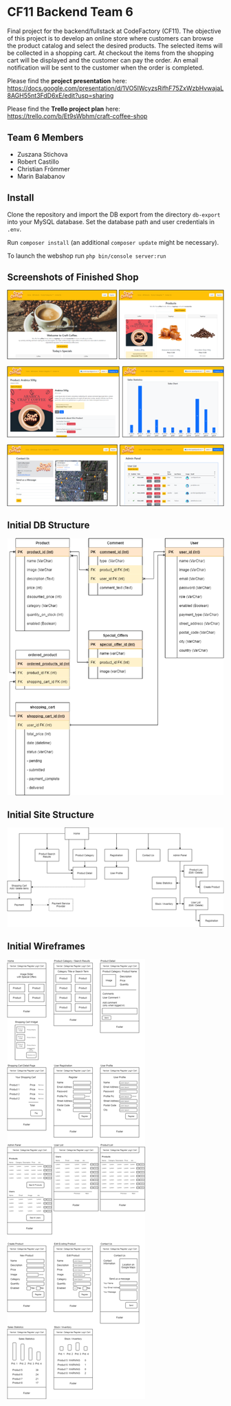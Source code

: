 # CF11 Backend Team 6
Final project for the backend/fullstack at CodeFactory (CF11). The objective of this project is to develop an online store where customers can browse the product catalog and select the desired products. The selected items will be collected in a shopping cart. At checkout the items from the shopping cart will be displayed and the customer can pay the order. An email notification will be sent to the customer when the order is completed.

Please find the __project presentation__ here: https://docs.google.com/presentation/d/1VO5IWcyzsRifhF75ZxWzbHvwajaL8AGH55nt3FdD6xE/edit?usp=sharing

Please find the __Trello project plan__ here: https://trello.com/b/Et9sWbhm/craft-coffee-shop

## Team 6 Members
- Zuszana Stichova
- Robert Castillo
- Christian Frömmer
- Marin Balabanov

## Install
Clone the repository and import the DB export from the directory `db-export` into your MySQL database. Set the database path and user credentials in `.env`.

Run `composer install` (an additional `composer update` might be necessary).

To launch the webshop run `php bin/console server:run`

## Screenshots of Finished Shop
![The Craft Coffee Webshop](documentation/screenshots/screenshot1.png)

![The Craft Coffee Webshop](documentation/screenshots/screenshot2.png)

![The Craft Coffee Webshop](documentation/screenshots/screenshot3.png)

## Initial DB Structure
![DB Structure](documentation/02_db-diagram.png)

## Initial Site Structure
![DB Structure](documentation/03_sitemap.png)

## Initial Wireframes
![DB Structure](documentation/04_wireframes.png)


